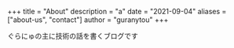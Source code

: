 +++
title = "About"
description = "a"
date = "2021-09-04"
aliases = ["about-us", "contact"]
author = "guranytou"
+++

ぐらにゅの主に技術の話を書くブログです

